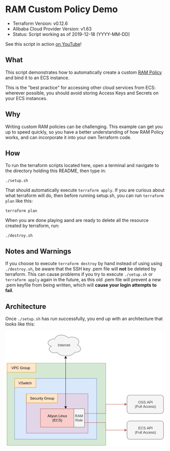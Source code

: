 # RAM Custom Policy Demo 

- Terraform Version: v0.12.6
- Alibaba Cloud Provider Version: v1.63
- Status: Script working as of 2019-12-18 (YYYY-MM-DD)

See this script in action [on YouTube](https://www.youtube.com/watch?v=K_n-rLNxNks&feature=youtu.be)!

## What

This script demonstrates how to automatically create a custom [RAM Policy](https://www.alibabacloud.com/help/doc-detail/100680.htm) and bind it to an ECS instance.

This is the "best practice" for accessing other cloud services from ECS: wherever possible, you should avoid storing Access Keys and Secrets on your ECS instances. 

## Why

Writing custom RAM policies can be challenging. This example can get you up to speed quickly, so you have a better understanding of how RAM Policy works, and can incorporate it into your own Terraform code.

## How 

To run the terraform scripts located here, open a terminal and navigate to the directory holding this README, then type in:

```
./setup.sh
```

That should automatically execute `terraform apply`. If you are curious about what terraform will do, then before running setup.sh, you can run `terraform plan` like this:

```
terraform plan
```

When you are done playing aand are ready to delete all the resource created by terraform, run:

```
./destroy.sh
```

## Notes and Warnings

If you choose to execute `terraform destroy` by hand instead of using using `./destroy.sh`, be aware that the SSH key .pem file will **not** be deleted by terraform. This can cause problems if you try to execute `./setup.sh` or `terraform apply` again in the future, as this old .pem file will prevent a new .pem keyfile from being written, which will **cause your login attempts to fail**.

## Architecture

Once `./setup.sh` has run successfully, you end up with an architecture that looks like this:

![RAM Policy Example](diagrams/ram_example.png)
